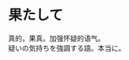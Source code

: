 # 果たして

<div class="vocab-term">
<div class="vocab-term-title">真的，果真。加强怀疑的语气。</div>
<div class="vocab-term-content">
疑いの気持ちを強調する語。本当に。
</div>
</div>
